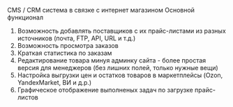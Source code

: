 CMS / CRM система в связке с интернет магазином
Основной функционал 
1) Возможность добавлять поставщиков с их прайс-листами из разных источников (почта, FTP, API, URL и т.д.)
2) Возможность просмотра заказов
3) Краткая статистика по заказам
4) Редактирование товара минуя админку сайта - более простая версия для менеджеров (без лишних полей, только нужные вещи)
5) Настройка выгрузки цен и остатков товаров в маркетплейсы (Ozon, YandexMarket, ВИ и д.р.)
6) Графическое отображение выполненых задач по загрузке прайс-листов
